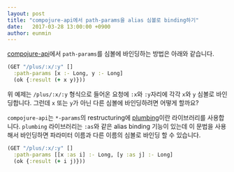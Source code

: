 ```yaml
---
layout: post
title: "compojure-api에서 path-params을 alias 심볼로 binding하기"
date:   2017-03-28 13:00:00 +0900
author: eunmin
---
```


[compojure-api](https://github.com/metosin/compojure-api)에서 `path-params`를 심볼에
바인딩하는 방법은 아래와 같습니다.

```clojure
(GET "/plus/:x/:y" []
  :path-params [x :- Long, y :- Long]
  (ok {:result (+ x y)}))
```

위 예제는 `/plus/:x/:y` 형식으로 들어온 요청에 `:x`와 `:y`자리에 각각 `x`와 `y` 심볼로 바인딩합니다.
그런데 `x` 또는 `y`가 아닌 다른 심볼에 바인딩하려면 어떻게 할까요?

`compojure-api`는 `*-params`의 restructuring에 [plumbing](https://github.com/plumatic/plumbing)이란
라이브러리를 사용합니다. `plumbing` 라이브러리는 `:as`와 같은 alias binding 기능이 있는데 이 문법을
사용해서 바인딩하면 파라미터 이름과 다른 이름의 심볼로 바인딩 할 수 있습니다.

```clojure
(GET "/plus/:x/:y" []
  :path-params [[x :as i] :- Long, [y :as j] :- Long]
  (ok {:result (+ i j)}))
```
